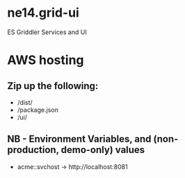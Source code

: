 # ne14.grid-ui

ES Griddler Services and UI

# AWS hosting

## Zip up the following:

- /dist/
- /package.json
- /ui/

## NB - Environment Variables, and (non-production, demo-only) values

- acme::svchost -> http://localhost:8081
